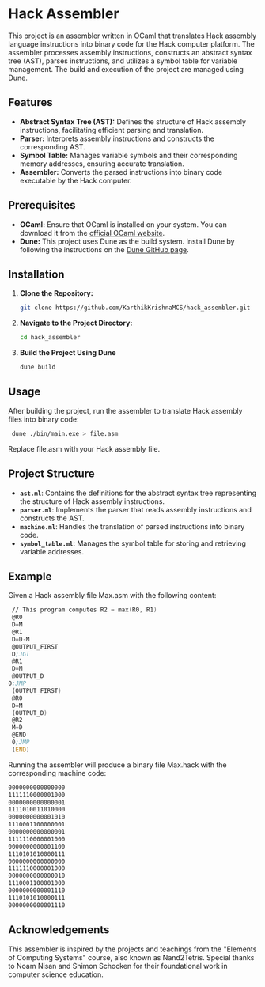 
# Hack Assembler

This project is an assembler written in OCaml that translates Hack assembly language instructions into binary code for the Hack computer platform. The assembler processes assembly instructions, constructs an abstract syntax tree (AST), parses instructions, and utilizes a symbol table for variable management. The build and execution of the project are managed using Dune.

## Features

- **Abstract Syntax Tree (AST):** Defines the structure of Hack assembly instructions, facilitating efficient parsing and translation.  
- **Parser:** Interprets assembly instructions and constructs the corresponding AST.  
- **Symbol Table:** Manages variable symbols and their corresponding memory addresses, ensuring accurate translation.  
- **Assembler:** Converts the parsed instructions into binary code executable by the Hack computer.  

## Prerequisites

- **OCaml:** Ensure that OCaml is installed on your system. You can download it from the [official OCaml website](https://ocaml.org/).  
- **Dune:** This project uses Dune as the build system. Install Dune by following the instructions on the [Dune GitHub page](https://github.com/ocaml/dune).  

## Installation

1. **Clone the Repository:**  
   ```bash
   git clone https://github.com/KarthikKrishnaMCS/hack_assembler.git
2. **Navigate to the Project Directory:**  
   ```bash
   cd hack_assembler
3. **Build the Project Using Dune**  
   ```bash
   dune build

## Usage

After building the project, run the assembler to translate Hack assembly files into binary code:

  ```bash
   dune ./bin/main.exe > file.asm
  ```
Replace file.asm with your Hack assembly file.


## Project Structure

- **`ast.ml`**: Contains the definitions for the abstract syntax tree representing the structure of Hack assembly instructions.  
- **`parser.ml`**: Implements the parser that reads assembly instructions and constructs the AST.  
- **`machine.ml`**: Handles the translation of parsed instructions into binary code.  
- **`symbol_table.ml`**: Manages the symbol table for storing and retrieving variable addresses.  

## Example

Given a Hack assembly file Max.asm with the following content:

  ```asm
   // This program computes R2 = max(R0, R1)
   @R0
   D=M
   @R1
   D=D-M
   @OUTPUT_FIRST
   D;JGT
   @R1
   D=M
   @OUTPUT_D
  0;JMP
   (OUTPUT_FIRST)
   @R0
   D=M
   (OUTPUT_D)
   @R2
   M=D
   @END
   0;JMP
   (END)
   ```

Running the assembler will produce a binary file Max.hack with the corresponding machine code:

   ```asm
   0000000000000000
   1111110000001000
   0000000000000001
   1111010011010000
   0000000000001010
   1110001100000001
   0000000000000001
   1111110000001000
   0000000000001100
   1110101010000111
   0000000000000000
   1111110000001000
   0000000000000010
   1110001100001000
   0000000000001110
   1110101010000111
   0000000000001110
   ```

## Acknowledgements

This assembler is inspired by the projects and teachings from the "Elements of Computing Systems" course, also known as Nand2Tetris. Special thanks to Noam Nisan and Shimon Schocken for their foundational work in computer science education.


